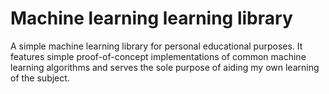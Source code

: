 # Machine learning learning library
 
 A simple machine learning library for personal educational purposes. It features simple proof-of-concept implementations of common machine learning algorithms and serves the sole purpose of aiding my own learning of the subject.
